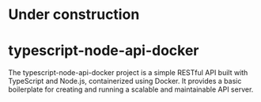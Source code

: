 # Under construction 

# typescript-node-api-docker
The typescript-node-api-docker project is a simple RESTful API built with TypeScript and Node.js, containerized using Docker. It provides a basic boilerplate for creating and running a scalable and maintainable API server.
